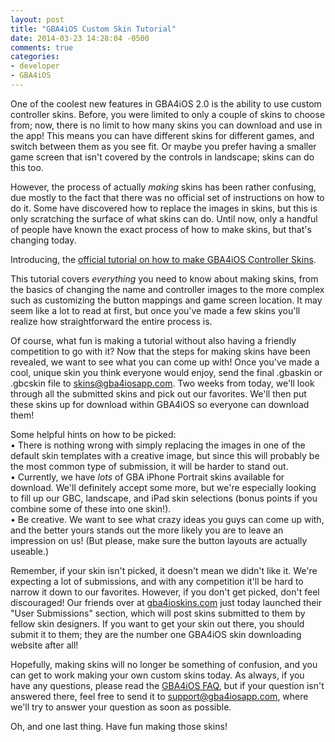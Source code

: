```yaml
---
layout: post
title: "GBA4iOS Custom Skin Tutorial"
date: 2014-03-23 14:28:04 -0500
comments: true
categories: 
- developer
- GBA4iOS
---
```


One of the coolest new features in GBA4iOS 2.0 is the ability to use custom controller skins. Before, you were limited to only a couple of skins to choose from; now, there is no limit to how many skins you can download and use in the app! This means you can have different skins for different games, and switch between them as you see fit. Or maybe you prefer having a smaller game screen that isn't covered by the controls in landscape; skins can do this too.

However, the process of actually _making_ skins has been rather confusing, due mostly to the fact that there was no official set of instructions on how to do it. Some have discovered how to replace the images in skins, but this is only scratching the surface of what skins can do. Until now, only a handful of people have known the exact process of how to make skins, but that's changing today.

Introducing, the [official tutorial on how to make GBA4iOS Controller Skins](http://gba4iosapp.com/tutorials/).

<!-- more -->

This tutorial covers _everything_ you need to know about making skins, from the basics of changing the name and controller images to the more complex such as customizing the button mappings and game screen location. It may seem like a lot to read at first, but once you've made a few skins you'll realize how straightforward the entire process is.

Of course, what fun is making a tutorial without also having a friendly competition to go with it? Now that the steps for making skins have been revealed, we want to see what you can come up with! Once you've made a cool, unique skin you think everyone would enjoy, send the final .gbaskin or .gbcskin file to [skins@gba4iosapp.com](mailto:skins@gba4iosapp.com). Two weeks from today, we'll look through all the submitted skins and pick out our favorites. We'll then put these skins up for download within GBA4iOS so everyone can download them!

Some helpful hints on how to be picked:  
• There is nothing wrong with simply replacing the images in one of the default skin templates with a creative image, but since this will probably be the most common type of submission, it will be harder to stand out.  
• Currently, we have _lots_ of GBA iPhone Portrait skins available for download. We'll definitely accept some more, but we're especially looking to fill up our GBC, landscape, and iPad skin selections (bonus points if you combine some of these into one skin!).  
• Be creative. We want to see what crazy ideas you guys can come up with, and the better yours stands out the more likely you are to leave an impression on us! (But please, make sure the button layouts are actually useable.)  

Remember, if your skin isn't picked, it doesn't mean we didn't like it. We're expecting a lot of submissions, and with any competition it'll be hard to narrow it down to our favorites. However, if you don't get picked, don't feel discouraged! Our friends over at [gba4ioskins.com](http://www.gba4ioskins.com) just today launched their "User Submissions" section, which will post skins submitted to them by fellow skin designers. If you want to get your skin out there, you should submit it to them; they are the number one GBA4iOS skin downloading website after all!

Hopefully, making skins will no longer be something of confusion, and you can get to work making your own custom skins today. As always, if you have any questions, please read the [GBA4iOS FAQ](http://gba4iosapp.com/faq), but if your question isn't answered there, feel free to send it to [support@gba4iosapp.com](mailto:support@gba4iosapp.com), where we'll try to answer your question as soon as possible.

Oh, and one last thing. Have fun making those skins!